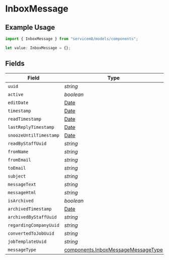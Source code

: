 # InboxMessage

## Example Usage

```typescript
import { InboxMessage } from "servicem8/models/components";

let value: InboxMessage = {};
```

## Fields

| Field                                                                                         | Type                                                                                          | Required                                                                                      | Description                                                                                   |
| --------------------------------------------------------------------------------------------- | --------------------------------------------------------------------------------------------- | --------------------------------------------------------------------------------------------- | --------------------------------------------------------------------------------------------- |
| `uuid`                                                                                        | *string*                                                                                      | :heavy_minus_sign:                                                                            | N/A                                                                                           |
| `active`                                                                                      | *boolean*                                                                                     | :heavy_minus_sign:                                                                            | N/A                                                                                           |
| `editDate`                                                                                    | [Date](https://developer.mozilla.org/en-US/docs/Web/JavaScript/Reference/Global_Objects/Date) | :heavy_minus_sign:                                                                            | N/A                                                                                           |
| `timestamp`                                                                                   | [Date](https://developer.mozilla.org/en-US/docs/Web/JavaScript/Reference/Global_Objects/Date) | :heavy_minus_sign:                                                                            | N/A                                                                                           |
| `readTimestamp`                                                                               | [Date](https://developer.mozilla.org/en-US/docs/Web/JavaScript/Reference/Global_Objects/Date) | :heavy_minus_sign:                                                                            | N/A                                                                                           |
| `lastReplyTimestamp`                                                                          | [Date](https://developer.mozilla.org/en-US/docs/Web/JavaScript/Reference/Global_Objects/Date) | :heavy_minus_sign:                                                                            | N/A                                                                                           |
| `snoozeUntilTimestamp`                                                                        | [Date](https://developer.mozilla.org/en-US/docs/Web/JavaScript/Reference/Global_Objects/Date) | :heavy_minus_sign:                                                                            | N/A                                                                                           |
| `readByStaffUuid`                                                                             | *string*                                                                                      | :heavy_minus_sign:                                                                            | N/A                                                                                           |
| `fromName`                                                                                    | *string*                                                                                      | :heavy_minus_sign:                                                                            | N/A                                                                                           |
| `fromEmail`                                                                                   | *string*                                                                                      | :heavy_minus_sign:                                                                            | N/A                                                                                           |
| `toEmail`                                                                                     | *string*                                                                                      | :heavy_minus_sign:                                                                            | N/A                                                                                           |
| `subject`                                                                                     | *string*                                                                                      | :heavy_minus_sign:                                                                            | N/A                                                                                           |
| `messageText`                                                                                 | *string*                                                                                      | :heavy_minus_sign:                                                                            | N/A                                                                                           |
| `messageHtml`                                                                                 | *string*                                                                                      | :heavy_minus_sign:                                                                            | N/A                                                                                           |
| `isArchived`                                                                                  | *boolean*                                                                                     | :heavy_minus_sign:                                                                            | N/A                                                                                           |
| `archivedTimestamp`                                                                           | [Date](https://developer.mozilla.org/en-US/docs/Web/JavaScript/Reference/Global_Objects/Date) | :heavy_minus_sign:                                                                            | N/A                                                                                           |
| `archivedByStaffUuid`                                                                         | *string*                                                                                      | :heavy_minus_sign:                                                                            | N/A                                                                                           |
| `regardingCompanyUuid`                                                                        | *string*                                                                                      | :heavy_minus_sign:                                                                            | N/A                                                                                           |
| `convertedToJobUuid`                                                                          | *string*                                                                                      | :heavy_minus_sign:                                                                            | N/A                                                                                           |
| `jobTemplateUuid`                                                                             | *string*                                                                                      | :heavy_minus_sign:                                                                            | N/A                                                                                           |
| `messageType`                                                                                 | [components.InboxMessageMessageType](../../models/components/inboxmessagemessagetype.md)      | :heavy_minus_sign:                                                                            | N/A                                                                                           |